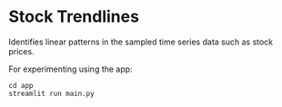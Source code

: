 # Stock Trendlines

Identifies linear patterns in the sampled time series data such as stock prices. 

For experimenting using the app:
```
cd app
streamlit run main.py
```
